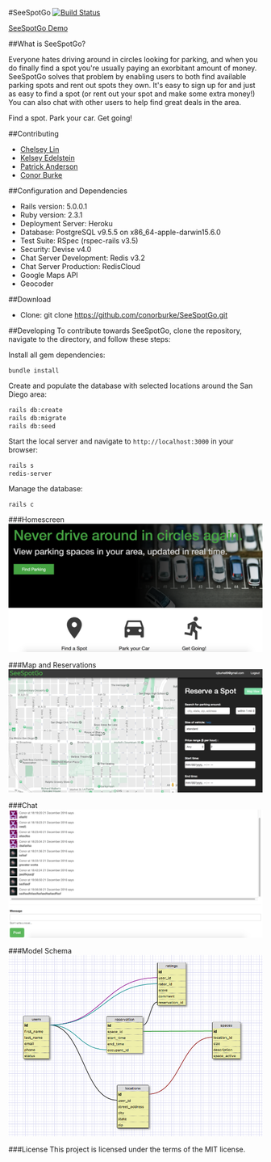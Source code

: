 #SeeSpotGo
[![Build Status](https://travis-ci.org/conorburke/SeeSpotGo.svg?branch=master)](https://travis-ci.org/conorburke/SeeSpotGo)

[SeeSpotGo Demo](https://seespotgo.herokuapp.com)

##What is SeeSpotGo?

Everyone hates driving around in circles looking for parking, and when you do finally find a spot you're usually paying an exorbitant amount of money.  SeeSpotGo solves that problem by enabling users to both find available parking spots and rent out spots they own.  It's easy to sign up for and just as easy to find a spot (or rent out your spot and make some extra money!) You can also chat with other users to help find great deals in the area. 

Find a spot.  Park your car.  Get going!

##Contributing

- [Chelsey Lin](https://github.com/chelseylin)
- [Kelsey Edelstein](https://github.com/kedskeds)
- [Patrick Anderson](https://github.com/Pand0)
- [Conor Burke](https://github.com/conorburke)

##Configuration and Dependencies

* Rails version: 5.0.0.1
* Ruby version: 2.3.1
* Deployment Server: Heroku
* Database: PostgreSQL v9.5.5 on x86_64-apple-darwin15.6.0
* Test Suite: RSpec (rspec-rails v3.5)
* Security: Devise v4.0
* Chat Server Development: Redis v3.2 
* Chat Server Production: RedisCloud
* Google Maps API
* Geocoder

##Download

* Clone: git clone https://github.com/conorburke/SeeSpotGo.git

##Developing
To contribute towards SeeSpotGo, clone the repository, navigate to the directory, and follow these steps: 

Install all gem dependencies: 
```
bundle install
```
Create and populate the database with selected locations around the San Diego area:
```
rails db:create
rails db:migrate
rails db:seed
```
Start the local server and navigate to `http://localhost:3000` in your browser:
```
rails s
redis-server
```
Manage the database: 
```
rails c
```

###Homescreen
![](homescreen_pic.png)

###Map and Reservations
![](map_pic.png)

###Chat
![](chat_pic.png)

###Model Schema
![](Schema1.png)

###License
This project is licensed under the terms of the MIT license.
